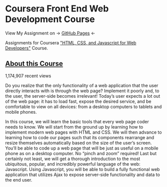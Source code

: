 # Coursera Front End Web Development Course
View My Assignment on -> [GitHub Pages](https://ngzhekai.github.io/coursera-front-end-web-development-course/) <-

Assignments for Coursera ["HTML, CSS, and Javascript for Web Developers"](https://www.coursera.org/learn/html-css-javascript-for-web-developers) Course. 

## [About this Course](https://www.coursera.org/learn/html-css-javascript-for-web-developers) 
1,174,907 recent views

Do you realize that the only functionality of a web application that the user directly interacts with is through the web page? Implement it poorly and, to the user, the server-side becomes irrelevant! Today’s user expects a lot out of the web page: it has to load fast, expose the desired service, and be comfortable to view on all devices: from a desktop computers to tablets and mobile phones.

In this course, we will learn the basic tools that every web page coder needs to know. We will start from the ground up by learning how to implement modern web pages with HTML and CSS. We will then advance to learning how to code our pages such that its components rearrange and resize themselves automatically based on the size of the user’s screen. You’ll be able to code up a web page that will be just as useful on a mobile phone as on a desktop computer. No “pinch and zoom” required! Last but certainly not least, we will get a thorough introduction to the most ubiquitous, popular, and incredibly powerful language of the web: Javascript. Using Javascript, you will be able to build a fully functional web application that utilizes Ajax to expose server-side functionality and data to the end user.


